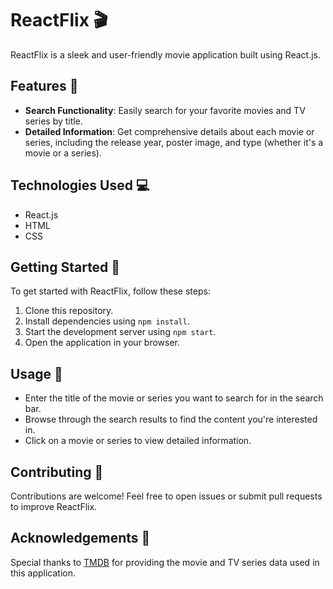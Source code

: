 # ReactFlix 🎬

ReactFlix is a sleek and user-friendly movie application built using React.js.

## Features 🌟

- **Search Functionality**: Easily search for your favorite movies and TV series by title.
- **Detailed Information**: Get comprehensive details about each movie or series, including the release year, poster image, and type (whether it's a movie or a series).

## Technologies Used 💻

- React.js
- HTML
- CSS

## Getting Started 🚀

To get started with ReactFlix, follow these steps:

1. Clone this repository.
2. Install dependencies using `npm install`.
3. Start the development server using `npm start`.
4. Open the application in your browser.

## Usage 🎥

- Enter the title of the movie or series you want to search for in the search bar.
- Browse through the search results to find the content you're interested in.
- Click on a movie or series to view detailed information.

## Contributing 🤝

Contributions are welcome! Feel free to open issues or submit pull requests to improve ReactFlix.

## Acknowledgements 🙏

Special thanks to [TMDB](https://www.themoviedb.org/) for providing the movie and TV series data used in this application.
